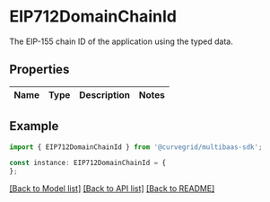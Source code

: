 # EIP712DomainChainId

The EIP-155 chain ID of the application using the typed data.

## Properties

Name | Type | Description | Notes
------------ | ------------- | ------------- | -------------

## Example

```typescript
import { EIP712DomainChainId } from '@curvegrid/multibaas-sdk';

const instance: EIP712DomainChainId = {
};
```

[[Back to Model list]](../README.md#documentation-for-models) [[Back to API list]](../README.md#documentation-for-api-endpoints) [[Back to README]](../README.md)
